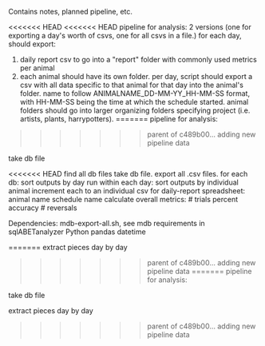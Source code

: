 Contains notes, planned pipeline, etc.

<<<<<<< HEAD
<<<<<<< HEAD
pipeline for analysis: 2 versions (one for exporting a day's worth of csvs, one for all csvs in a file.)
for each day, should export:
1) daily report csv to go into a "report" folder with commonly used metrics per animal
2) each animal should have its own folder. per day, script should export a csv with all data specific to that animal for that day into the animal's folder. name to follow ANIMALNAME_DD-MM-YY_HH-MM-SS format, with HH-MM-SS being the time at which the schedule started. animal folders should go into larger organizing folders specifying project (i.e. artists, plants, harrypotters).
=======
pipeline for analysis: 
>>>>>>> parent of c489b00... adding new pipeline data

take db file

<<<<<<< HEAD
find all db files
take db file. export all .csv files.
for each db:
sort outputs by day run
within each day:
sort outputs by individual animal
increment each to an individual csv
for daily-report spreadsheet:
  animal name
  schedule name
  calculate overall metrics:
    # trials
    percent accuracy
    # reversals


  Dependencies:
  mdb-export-all.sh, see mdb requirements in sqlABETanalyzer
  Python
    pandas
    datetime
  
=======
extract pieces day by day
>>>>>>> parent of c489b00... adding new pipeline data
=======
pipeline for analysis: 

take db file

extract pieces day by day
>>>>>>> parent of c489b00... adding new pipeline data
